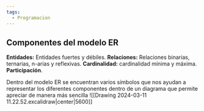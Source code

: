 ```yaml
---
tags:
  - Programacion
---
```

## Componentes del modelo ER

**Entidades:** Entidades fuertes y débiles.
**Relaciones:** Relaciones binarias, ternarias, n-arias y reflexivas.
**Cardinalidad:** cardinalidad mínima y máxima.
**Participación**.

Dentro del modelo ER se encuentran varios símbolos que nos ayudan a representar los diferentes componentes dentro de un diagrama que permite apreciar de manera más sencilla 
![[Drawing 2024-03-11 11.22.52.excalidraw|center|5600]]

